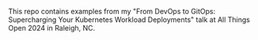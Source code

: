 This repo contains examples from my "From DevOps to GitOps: Supercharging Your Kubernetes Workload Deployments" talk at All Things Open 2024 in Raleigh, NC.
